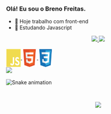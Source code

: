 ### Olá! Eu sou o Breno Freitas.
- 🔭 Hoje trabalho com front-end
- 🌱 Estudando Javascript

<div align="center">
  <a href="https://github.com/BrenoFT">
  <img height="180em" src="https://github-readme-stats.vercel.app/api?username=BrenoFT&show_icons=true&theme=dark&include_all_commits=true&count_private=true"/>
  <img height="180em" src="https://github-readme-stats.vercel.app/api/top-langs/?username=BrenoFT&layout=compact&langs_count=7&theme=dark"/>
</div>

<div style="display: inline_block"><br>
  <img align="center" alt="Breno-Js" height="50" width="40" src="https://raw.githubusercontent.com/devicons/devicon/master/icons/javascript/javascript-plain.svg">
  <img align="center" alt="Breno-HTML" height="50" width="40" src="https://raw.githubusercontent.com/devicons/devicon/master/icons/html5/html5-original.svg">
  <img align="center" alt="Breno-CSS" height="50" width="40" src="https://raw.githubusercontent.com/devicons/devicon/master/icons/css3/css3-original.svg">
</div>
  
<div> 
  <a href="https://www.linkedin.com/in/breno-freitas-651a15222/" target="_blank"><img src="https://img.shields.io/badge/-LinkedIn-%230077B5?style=for-the-badge&logo=linkedin&logoColor=white" target="_blank"></a> 
 
  ![Snake animation](https://github.com/rafaballerini/BrenoFT/blob/output/github-contribution-grid-snake.svg)
 
</div>
</br>
<p align="center">  <img alingn="center" src="https://profile-counter.glitch.me/BrenoFT/count.svg" /> </p>

